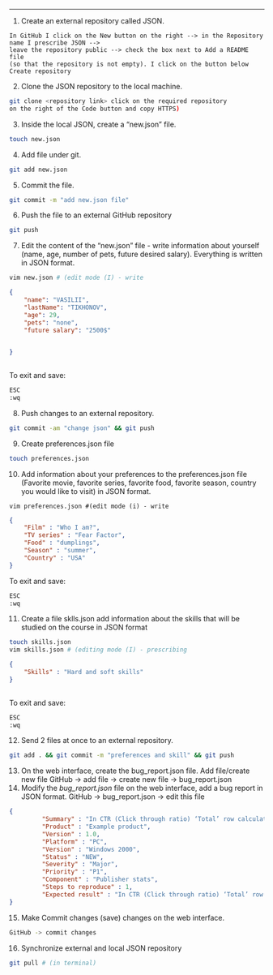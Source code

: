 ---
1. Create an external repository called JSON.
```
In GitHub I click on the New button on the right --> in the Repository name I prescribe JSON -->
leave the repository public --> check the box next to Add a README file
(so that the repository is not empty). I click on the button below Create repository
```
2. Clone the JSON repository to the local machine.
```bash
git clone <repository link> click on the required repository
on the right of the Code button and copy HTTPS)
```
3. Inside the local JSON, create a “new.json” file.
```bash
touch new.json
```
4. Add file under git.
```bash
git add new.json
```
5. Commit the file.
```bash
git commit -m "add new.json file"
```
6. Push the file to an external GitHub repository
```bash
git push
```
7. Edit the content of the “new.json” file - write information about yourself (name, age, number of pets,
 future desired salary). Everything is written in JSON format.
```bash
vim new.json # (edit mode (I) - write
```
```json
{
	"name": "VASILII",
	"lastName": "TIKHONOV",
	"age": 29,
	"pets": "none",
	"future salary": "2500$"

 
}	
 
```
To exit and save:
```bash
ESC
:wq
```
8. Push changes to an external repository.
```bash
git commit -am "change json" && git push
```
9. Create preferences.json file
```bash
touch preferences.json
```
10. Add information about your preferences to the preferences.json file (Favorite movie, favorite series, favorite food, favorite season,
 country you would like to visit) in JSON format.
```
vim preferences.json #(edit mode (i) - write
```
```json
{
    "Film" : "Who I am?",
    "TV series" : "Fear Factor",
    "Food" : "dumplings",
    "Season" : "summer",
    "Country" : "USA"
}
```
To exit and save:
```bash
ESC
:wq
```
11. Create a file sklls.json add information about the skills that will be studied on the course in JSON format
```bash
touch skills.json
vim skills.json # (editing mode (I) - prescribing
```
```json
{
    "Skills" : "Hard and soft skills"
}
 
```
To exit and save:
```bash
ESC
:wq
```
12. Send 2 files at once to an external repository.
```bash
git add . && git commit -m "preferences and skill" && git push
```
13.  On the web interface, create the bug_report.json file.
Add file/create new file
GitHub -> add file -> create new file -> bug_report.json
14. Modify the *bug_report.json* file on the web interface, add a bug report in JSON format.
GitHub -> bug_report.json -> edit this file
```json
{ 
         "Summary" : "In CTR (Click through ratio) ‘Total’ row calculation is wrong", 
         "Product" : "Example product", 
         "Version" : 1.0, 
         "Platform" : "PC", 
         "Version" : "Windows 2000", 
         "Status" : "NEW", 
         "Severity" : "Major", 
         "Priority" : "P1", 
         "Component" : "Publisher stats", 
         "Steps to reproduce" : 1, 
         "Expected result" : "In CTR (Click through ratio) ‘Total’ row calculation should work as expected"  
}
```
15. Make Commit changes (save) changes on the web interface.
```bash
GitHub -> commit changes
```
16. Synchronize external and local JSON repository
```bash
git pull # (in terminal)
